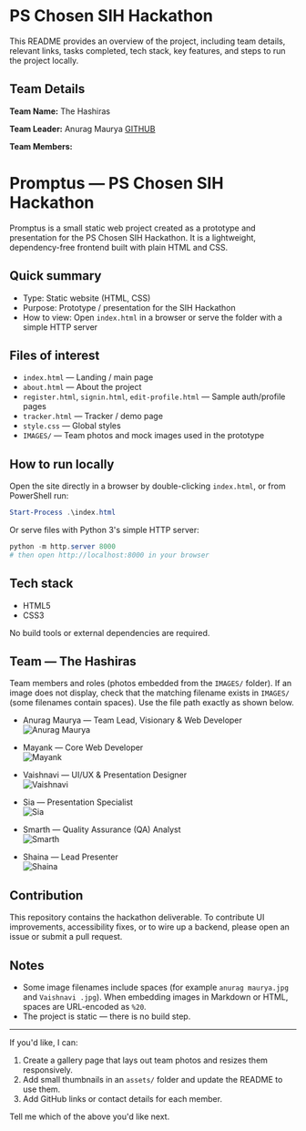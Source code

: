 # PS Chosen SIH Hackathon

This README provides an overview of the project, including team details, relevant links, tasks completed, tech stack, key features, and steps to run the project locally.

## Team Details

**Team Name:** The Hashiras

**Team Leader:** Anurag Maurya [GITHUB](https://github.com/anurag-maurya-ece/)

**Team Members:**

# Promptus — PS Chosen SIH Hackathon

Promptus is a small static web project created as a prototype and presentation for the PS Chosen SIH Hackathon. It is a lightweight, dependency-free frontend built with plain HTML and CSS.

## Quick summary

- Type: Static website (HTML, CSS)
- Purpose: Prototype / presentation for the SIH Hackathon
- How to view: Open `index.html` in a browser or serve the folder with a simple HTTP server

## Files of interest

- `index.html` — Landing / main page
- `about.html` — About the project
- `register.html`, `signin.html`, `edit-profile.html` — Sample auth/profile pages
- `tracker.html` — Tracker / demo page
- `style.css` — Global styles
- `IMAGES/` — Team photos and mock images used in the prototype

## How to run locally

Open the site directly in a browser by double-clicking `index.html`, or from PowerShell run:

```powershell
Start-Process .\index.html
```

Or serve files with Python 3's simple HTTP server:

```powershell
python -m http.server 8000
# then open http://localhost:8000 in your browser
```

## Tech stack

- HTML5
- CSS3

No build tools or external dependencies are required.

## Team — The Hashiras

Team members and roles (photos embedded from the `IMAGES/` folder). If an image does not display, check that the matching filename exists in `IMAGES/` (some filenames contain spaces). Use the file path exactly as shown below.

- Anurag Maurya — Team Lead, Visionary & Web Developer  
	![Anurag Maurya](IMAGES/anurag%20maurya.jpg)

- Mayank — Core Web Developer  
	![Mayank](IMAGES/mayank.jpg)

- Vaishnavi — UI/UX & Presentation Designer  
	![Vaishnavi](IMAGES/Vaishnavi%20.jpg)

- Sia — Presentation Specialist  
	![Sia](IMAGES/Sia.jpg)

- Smarth — Quality Assurance (QA) Analyst  
	![Smarth](IMAGES/smarath.jpg)

- Shaina — Lead Presenter  
	![Shaina](IMAGES/shaina2.jpg)

## Contribution

This repository contains the hackathon deliverable. To contribute UI improvements, accessibility fixes, or to wire up a backend, please open an issue or submit a pull request.

## Notes

- Some image filenames include spaces (for example `anurag maurya.jpg` and `Vaishnavi .jpg`). When embedding images in Markdown or HTML, spaces are URL-encoded as `%20`.
- The project is static — there is no build step.

---

If you'd like, I can:

1. Create a gallery page that lays out team photos and resizes them responsively.
2. Add small thumbnails in an `assets/` folder and update the README to use them.
3. Add GitHub links or contact details for each member.

Tell me which of the above you'd like next.
